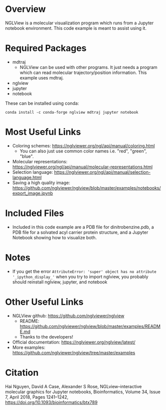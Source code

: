 # Overview

NGLView is a molecular visualization program which runs from a Jupyter notebook environment. This code example is meant to assist using it.

# Required Packages

* mdtraj
    * NGLView can be used with other programs. It just needs a program which can read molecular trajectory/position information. This example uses mdtraj.
* nglview
* jupyter 
* notebook

These can be installed using conda:

`conda install -c conda-forge nglview mdtraj jupyter notebook`

# Most Useful Links

* Coloring schemes: https://nglviewer.org/ngl/api/manual/coloring.html 
    * You can also just use common color names i.e. "red", "green", "blue".
* Molecular representations: https://nglviewer.org/ngl/api/manual/molecular-representations.html
* Selection language: https://nglviewer.org/ngl/api/manual/selection-language.html
* Saving a high quality image: https://github.com/nglviewer/nglview/blob/master/examples/notebooks/export_image.ipynb 

# Included Files

* Included in this code example are a PDB file for dinitrobenzine.pdb, a PDB file for a solvated acyl carrier protein structure, and a Jupyter Notebook showing how to visualize both.

# Notes
* If you get the error `AttributeError: 'super' object has no attribute '_ipython_display_'` when you try to import nglview, you probably should reinstall nglview, jupyter, and notebook

# Other Useful Links

* NGLView github: https://github.com/nglviewer/nglview
    * README: https://github.com/nglviewer/nglview/blob/master/examples/README.md
    * Thanks to the developers!
* Official documentation: https://nglviewer.org/nglview/latest/
* More examples: https://github.com/nglviewer/nglview/tree/master/examples

# Citation

Hai Nguyen, David A Case, Alexander S Rose, NGLview–interactive molecular graphics for Jupyter notebooks, Bioinformatics, Volume 34, Issue 7, April 2018, Pages 1241–1242, https://doi.org/10.1093/bioinformatics/btx789